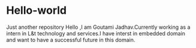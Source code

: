 # Hello-world
Just another repository
Hello ,I am Goutami Jadhav.Currently working as a intern in L&t technology and services.I have interst in embedded domain and want to have a successful future in this domain.

